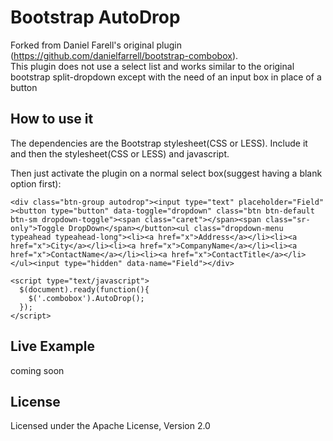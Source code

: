 # Bootstrap AutoDrop

Forked from Daniel Farell's original plugin (https://github.com/danielfarrell/bootstrap-combobox).  
This plugin does not use a select list and works similar to the original bootstrap split-dropdown except with the need of an input box in place of a button

## How to use it

The dependencies are the Bootstrap stylesheet(CSS or LESS).  Include it and then the stylesheet(CSS or LESS) and javascript.

Then just activate the plugin on a normal select box(suggest having a blank option first):

    <div class="btn-group autodrop"><input type="text" placeholder="Field" ><button type="button" data-toggle="dropdown" class="btn btn-default btn-sm dropdown-toggle"><span class="caret"></span><span class="sr-only">Toggle DropDown</span></button><ul class="dropdown-menu typeahead typeahead-long"><li><a href="x">Address</a></li><li><a href="x">City</a></li><li><a href="x">CompanyName</a></li><li><a href="x">ContactName</a></li><li><a href="x">ContactTitle</a></li></ul><input type="hidden" data-name="Field"></div>

    <script type="text/javascript">
      $(document).ready(function(){
        $('.combobox').AutoDrop();
      });
    </script>

## Live Example

coming soon

## License

Licensed under the Apache License, Version 2.0
